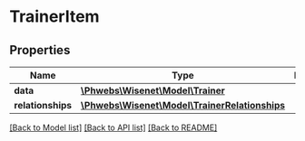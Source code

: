 # TrainerItem

## Properties
Name | Type | Description | Notes
------------ | ------------- | ------------- | -------------
**data** | [**\Phwebs\Wisenet\Model\Trainer**](Trainer.md) |  | [optional] 
**relationships** | [**\Phwebs\Wisenet\Model\TrainerRelationships**](TrainerRelationships.md) |  | [optional] 

[[Back to Model list]](../../README.md#documentation-for-models) [[Back to API list]](../../README.md#documentation-for-api-endpoints) [[Back to README]](../../README.md)


